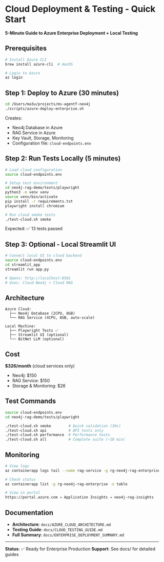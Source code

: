 # Cloud Deployment & Testing - Quick Start

**5-Minute Guide to Azure Enterprise Deployment + Local Testing**

## Prerequisites

```bash
# Install Azure CLI
brew install azure-cli  # macOS

# Login to Azure
az login
```

## Step 1: Deploy to Azure (30 minutes)

```bash
cd /Users/ma3u/projects/ms-agentf-neo4j
./scripts/azure-deploy-enterprise.sh
```

Creates:
- Neo4j Database in Azure
- RAG Service in Azure
- Key Vault, Storage, Monitoring
- Configuration file: `cloud-endpoints.env`

## Step 2: Run Tests Locally (5 minutes)

```bash
# Load cloud configuration
source cloud-endpoints.env

# Setup test environment
cd neo4j-rag-demo/tests/playwright
python3 -m venv venv
source venv/bin/activate
pip install -r requirements.txt
playwright install chromium

# Run cloud smoke tests
./test-cloud.sh smoke
```

Expected: ✅ 13 tests passed

## Step 3: Optional - Local Streamlit UI

```bash
# Connect local UI to cloud backend
source cloud-endpoints.env
cd streamlit_app
streamlit run app.py

# Opens: http://localhost:8501
# Uses: Cloud Neo4j + Cloud RAG
```

## Architecture

```
Azure Cloud:
  ├── Neo4j Database (2CPU, 8GB)
  └── RAG Service (4CPU, 8GB, auto-scale)

Local Machine:
  ├── Playwright Tests ✅
  ├── Streamlit UI (optional)
  └── BitNet LLM (optional)
```

## Cost

**$326/month** (cloud services only)
- Neo4j: $150
- RAG Service: $150
- Storage & Monitoring: $26

## Test Commands

```bash
source cloud-endpoints.env
cd neo4j-rag-demo/tests/playwright

./test-cloud.sh smoke        # Quick validation (30s)
./test-cloud.sh api          # API tests only
./test-cloud.sh performance  # Performance tests
./test-cloud.sh all          # Complete suite (~10 min)
```

## Monitoring

```bash
# View logs
az containerapp logs tail --name rag-service -g rg-neo4j-rag-enterprise

# Check status
az containerapp list -g rg-neo4j-rag-enterprise -o table

# View in portal
https://portal.azure.com → Application Insights → neo4j-rag-insights
```

## Documentation

- **Architecture**: `docs/AZURE_CLOUD_ARCHITECTURE.md`
- **Testing Guide**: `docs/CLOUD_TESTING_GUIDE.md`
- **Full Summary**: `docs/ENTERPRISE_DEPLOYMENT_SUMMARY.md`

---

**Status**: ✅ Ready for Enterprise Production
**Support**: See docs/ for detailed guides
